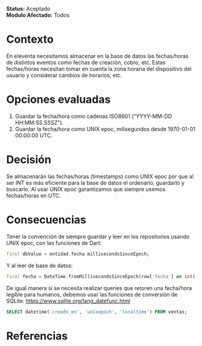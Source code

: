 **Status:** Aceptado
<br>
**Modulo Afectado:** Todos

# Contexto

En eleventa necesitamos almacenar en la base de datos las fechas/horas de distintos eventos como fechas de creación, cobro, etc.
Estas fechas/horas necesitan tomar en cuenta la zona horaria del dispositivo del usuario y considerar cambios de horarios, etc.

# Opciones evaluadas

1. Guardar la fecha/hora como cadenas ISO8601 ("YYYY-MM-DD HH:MM:SS.SSSZ").
2. Guardar la fecha/hora como UNIX epoc, milisegundos desde 1970-01-01 00:00:00 UTC.

# Decisión

Se almacenarán las fechas/horas (timestamps) como UNIX epoc por que al ser INT es más eficiente para la base de datos el ordenarlo, guardarlo y buscarlo. Al usar UNIX epoc garantizamos que siempre usemos fechas/horas en UTC.

# Consecuencias

Tener la convención de siempre guardar y leer en los repositorios usando UNIX epoc, con las funciones de Dart:

```dart
final dbValue = entidad.fecha.millisecondsSinceEpoch;
```

Y al leer de base de datos:

```dart
final fecha = DateTime.fromMillisecondsSinceEpoch(row['fecha'] as int);
```

De igual manera si se necesita realizar queries que retoren una fecha/hora legible para humanos, debemos usar las funciones de conversión de SQLite: <https://www.sqlite.org/lang_datefunc.html>

```SQL
SELECT datetime('creado_en', 'unixepoch', 'localtime') FROM ventas;
```

# Referencias
